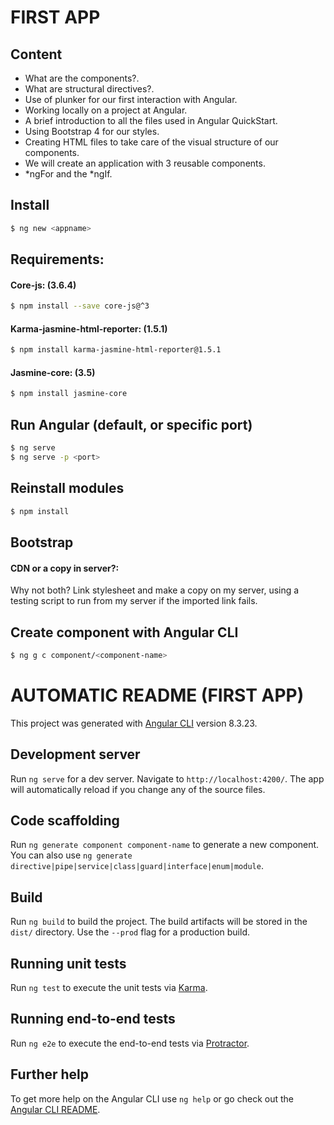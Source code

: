 # FIRST APP
## Content

- What are the components?.
- What are structural directives?.
- Use of plunker for our first interaction with Angular.
- Working locally on a project at Angular.
- A brief introduction to all the files used in Angular QuickStart.
- Using Bootstrap 4 for our styles.
- Creating HTML files to take care of the visual structure of our components.
- We will create an application with 3 reusable components.
- *ngFor and the *ngIf.

## Install

```sh
$ ng new <appname>
```

## Requirements:
#### Core-js: (3.6.4)

```sh
$ npm install --save core-js@^3
```

#### Karma-jasmine-html-reporter: (1.5.1)

```sh
$ npm install karma-jasmine-html-reporter@1.5.1
```

#### Jasmine-core: (3.5)

```sh
$ npm install jasmine-core
```

## Run Angular (default, or specific port)

```sh
$ ng serve
$ ng serve -p <port>
```

## Reinstall modules

```sh
$ npm install
```

## Bootstrap
#### CDN or a copy in server?:

Why not both?
Link stylesheet and make a copy on my server, using a testing script to run from my server if the imported link fails.

## Create component with Angular CLI

```sh
$ ng g c component/<component-name>
```



# AUTOMATIC README (FIRST APP)

This project was generated with [Angular CLI](https://github.com/angular/angular-cli) version 8.3.23.

## Development server

Run `ng serve` for a dev server. Navigate to `http://localhost:4200/`. The app will automatically reload if you change any of the source files.

## Code scaffolding

Run `ng generate component component-name` to generate a new component. You can also use `ng generate directive|pipe|service|class|guard|interface|enum|module`.

## Build

Run `ng build` to build the project. The build artifacts will be stored in the `dist/` directory. Use the `--prod` flag for a production build.

## Running unit tests

Run `ng test` to execute the unit tests via [Karma](https://karma-runner.github.io).

## Running end-to-end tests

Run `ng e2e` to execute the end-to-end tests via [Protractor](http://www.protractortest.org/).

## Further help

To get more help on the Angular CLI use `ng help` or go check out the [Angular CLI README](https://github.com/angular/angular-cli/blob/master/README.md).
